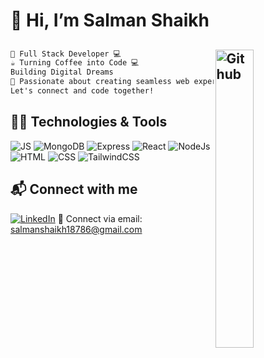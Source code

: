 # 👋 Hi, I’m Salman Shaikh
## <img width="35%" align="right" alt="Github" src="https://user-images.githubusercontent.com/48678280/88862734-4903af80-d201-11ea-968b-9c939d88a37c.gif" />
```markdown
🚀 Full Stack Developer 💻 
☕ Turning Coffee into Code 💻
Building Digital Dreams
🌟 Passionate about creating seamless web experiences!
Let's connect and code together!
```

## 👨‍💻 Technologies & Tools

<img src="https://img.shields.io/badge/-JavaScript-F7DF1E?style=flat-square&logo=javascript&logoColor=black" alt="JS" />
<img src="https://img.shields.io/badge/-MongoDB-47A248?style=flat-square&logo=mongodb&logoColor=white" alt="MongoDB" />
<img src="https://img.shields.io/badge/-Express-000000?style=flat-square&logo=express&logoColor=white" alt="Express" />
<img src="https://img.shields.io/badge/-React-61DAFB?style=flat-square&logo=react&logoColor=white" alt="React" />
<img src="https://img.shields.io/badge/-Node.js-339933?style=flat-square&logo=node.js&logoColor=white" alt="NodeJs" />
<img src="https://img.shields.io/badge/-HTML5-E34F26?style=flat-square&logo=html5&logoColor=white" alt="HTML" />
<img src="https://img.shields.io/badge/-CSS3-1572B6?style=flat-square&logo=css3&logoColor=white" alt="CSS" />
<img src="https://img.shields.io/badge/-Tailwind_CSS-38B2AC?style=flat-square&logo=tailwind-css&logoColor=white" alt="TailwindCSS" />

## 📬 Connect with me
[![LinkedIn](https://img.shields.io/badge/-LinkedIn-0077B5?style=flat-square&logo=linkedin&logoColor=white)](https://www.linkedin.com/in/salman-shaikh-aa15b9253/)
📩 Connect via email: [salmanshaikh18786@gmail.com](mailto:salmanshaikh18786@gmail.com)



